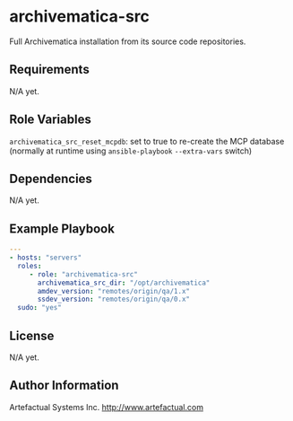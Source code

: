 archivematica-src
=================

Full Archivematica installation from its source code repositories.

Requirements
------------

N/A yet.

Role Variables
--------------

`archivematica_src_reset_mcpdb`: set to true to re-create the MCP database (normally at runtime using `ansible-playbook` `--extra-vars` switch)

Dependencies
------------

N/A yet.

Example Playbook
----------------

```yaml
---
- hosts: "servers"
  roles:
     - role: "archivematica-src"
       archivematica_src_dir: "/opt/archivematica"
       amdev_version: "remotes/origin/qa/1.x"
       ssdev_version: "remotes/origin/qa/0.x"
  sudo: "yes"
```

License
-------

N/A yet.

Author Information
------------------

Artefactual Systems Inc.
http://www.artefactual.com
